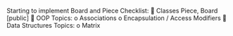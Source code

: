 Starting to implement Board and Piece
Checklist:
 Classes Piece, Board [public]
 OOP Topics:
o Associations
o Encapsulation / Access Modifiers
 Data Structures Topics:
o Matrix
